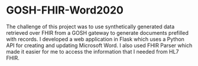 # GOSH-FHIR-Word2020
The challenge of this project was to use synthetically generated data retrieved over FHIR from a GOSH gateway to generate documents prefilled with records. I developed a web application in Flask which uses a Python API for creating and updating Microsoft Word. I also used FHIR Parser which made it easier for me to access the information that I needed from HL7 FHIR.
